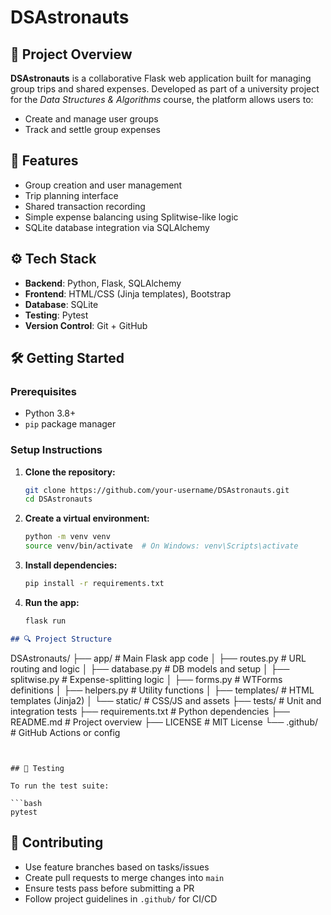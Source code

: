 # DSAstronauts

## 🚀 Project Overview
**DSAstronauts** is a collaborative Flask web application built for managing group trips and shared expenses. Developed as part of a university project for the *Data Structures & Algorithms* course, the platform allows users to:
- Create and manage user groups
- Track and settle group expenses

## 🧱 Features
- Group creation and user management
- Trip planning interface
- Shared transaction recording
- Simple expense balancing using Splitwise-like logic
- SQLite database integration via SQLAlchemy

## ⚙️ Tech Stack
- **Backend**: Python, Flask, SQLAlchemy
- **Frontend**: HTML/CSS (Jinja templates), Bootstrap
- **Database**: SQLite
- **Testing**: Pytest
- **Version Control**: Git + GitHub

## 🛠️ Getting Started

### Prerequisites
- Python 3.8+
- `pip` package manager

### Setup Instructions
1. **Clone the repository:**
   ```bash
   git clone https://github.com/your-username/DSAstronauts.git
   cd DSAstronauts


2. **Create a virtual environment:**

   ```bash
   python -m venv venv
   source venv/bin/activate  # On Windows: venv\Scripts\activate
   ```

3. **Install dependencies:**

   ```bash
   pip install -r requirements.txt
   ```

4. **Run the app:**

   ```bash
   flask run
   ```

```markdown
## 🔍 Project Structure

```

DSAstronauts/
├── app/               # Main Flask app code
│   ├── routes.py      # URL routing and logic
│   ├── database.py    # DB models and setup
│   ├── splitwise.py   # Expense-splitting logic
│   ├── forms.py       # WTForms definitions
│   ├── helpers.py     # Utility functions
│   ├── templates/     # HTML templates (Jinja2)
│   └── static/        # CSS/JS and assets
├── tests/             # Unit and integration tests
├── requirements.txt   # Python dependencies
├── README.md          # Project overview
├── LICENSE            # MIT License
└── .github/           # GitHub Actions or config

```


## 🧪 Testing

To run the test suite:

```bash
pytest
```

## 🤝 Contributing

* Use feature branches based on tasks/issues
* Create pull requests to merge changes into `main`
* Ensure tests pass before submitting a PR
* Follow project guidelines in `.github/` for CI/CD



